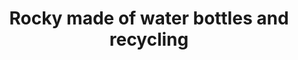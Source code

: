 ---
pid: PT362
title: Rocky made of water bottles and recycling
location_transcription: Penn treaty park
zipcode: '19132'
outside_phl: 
neighborhood: Strawberry Mansion
age: '12'
age_range: 6-13
instagram: 
image_file_name: PT_362.jpg
proposal_transcription: 
topic: Environment,Pop Culture,Sports,Sustainability
topic_summary: 0, 0, 0, 0
type: Sculpture Statue
keywords_other: Rocky, Recycling, Water Bottles
credit: Jadiel Jordonez
image_labels: 
twitter: 
facebook: 
permalink: "/monuments/pt362/"
layout: item-page
---